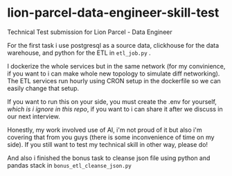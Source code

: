 # lion-parcel-data-engineer-skill-test
Technical Test submission for Lion Parcel - Data Engineer


For the first task i use postgresql as a source data, clickhouse for the data warehouse, and python for the ETL in `etl_job.py` .

I dockerize the whole services but in the same network (for my convinience, if you want to i can make whole new topology to simulate diff networking). The ETL services run hourly using CRON setup in the dockerfile so we can easily change that setup.

If you want to run this on your side, you must create the .env for yourself, _which is i ignore in this repo_, if you want to i can share it after we discuss in our next interview.

Honestly, my work involved use of AI, i'm not proud of it but also i'm covering that from you guys (there is some inconvenience of time on my side). If you still want to test my technical skill in other way, please do!

And also i finished the bonus task to cleanse json file using python and pandas stack in `bonus_etl_cleanse_json.py`